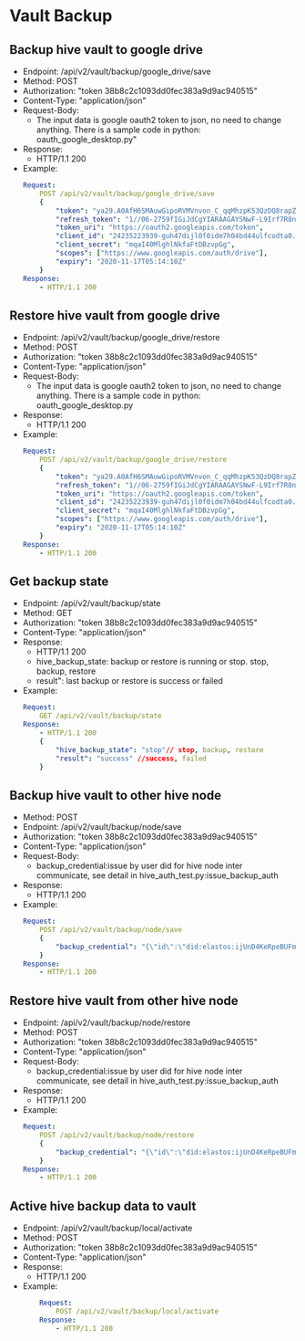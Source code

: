 # Vault Backup

## Backup hive vault to google drive
* Endpoint: /api/v2/vault/backup/google_drive/save
* Method: POST
* Authorization: "token 38b8c2c1093dd0fec383a9d9ac940515"
* Content-Type: "application/json"
* Request-Body:
    - The input data is google oauth2 token to json, no need to change anything. There is a sample code in python: oauth_google_desktop.py"
* Response:
    - HTTP/1.1 200
* Example:
    ```YAML
    Request:
        POST /api/v2/vault/backup/google_drive/save
        { 
            "token": "ya29.A0AfH6SMAuwGipoRVMVnvon_C_qqMhzpK53QzDQ8rapZavP_JXa8ASFecIKcKsy91oek8UvjbXfLMB9rlVG3Wj3X4e6drbNGuJjq97U8Lo6uwxwTpcmeybSl0wkQihwXZJlc3fKY31tvsT55vUbSSWwugPETCPZAFs2Oo_MURWbtY",
            "refresh_token": "1//06-2759fIGiJdCgYIARAAGAYSNwF-L9Irf7R8nimVqT2UieEcO5wtZMk1uNLxyBk_jB2WCPHDY7rhdTV_0WvHp5K09BWy1lUZnng",
            "token_uri": "https://oauth2.googleapis.com/token",
            "client_id": "24235223939-guh47dijl0f0idm7h04bd44ulfcodta0.apps.googleusercontent.com",
            "client_secret": "mqaI40MlghlNkfaFtDBzvpGg",
            "scopes": ["https://www.googleapis.com/auth/drive"],
            "expiry": "2020-11-17T05:14:10Z"
        }
    Response:
        - HTTP/1.1 200
    ```

## Restore hive vault from google drive
* Endpoint: /api/v2/vault/backup/google_drive/restore
* Method: POST
* Authorization: "token 38b8c2c1093dd0fec383a9d9ac940515"
* Content-Type: "application/json"
* Request-Body:
    - The input data is google oauth2 token to json, no need to change anything. There is a sample code in python: oauth_google_desktop.py
* Response:
    - HTTP/1.1 200
* Example:
    ```YAML
    Request:
        POST /api/v2/vault/backup/google_drive/restore
        { 
            "token": "ya29.A0AfH6SMAuwGipoRVMVnvon_C_qqMhzpK53QzDQ8rapZavP_JXa8ASFecIKcKsy91oek8UvjbXfLMB9rlVG3Wj3X4e6drbNGuJjq97U8Lo6uwxwTpcmeybSl0wkQihwXZJlc3fKY31tvsT55vUbSSWwugPETCPZAFs2Oo_MURWbtY",
            "refresh_token": "1//06-2759fIGiJdCgYIARAAGAYSNwF-L9Irf7R8nimVqT2UieEcO5wtZMk1uNLxyBk_jB2WCPHDY7rhdTV_0WvHp5K09BWy1lUZnng",
            "token_uri": "https://oauth2.googleapis.com/token",
            "client_id": "24235223939-guh47dijl0f0idm7h04bd44ulfcodta0.apps.googleusercontent.com",
            "client_secret": "mqaI40MlghlNkfaFtDBzvpGg",
            "scopes": ["https://www.googleapis.com/auth/drive"],
            "expiry": "2020-11-17T05:14:10Z"
        }
    Response:
        - HTTP/1.1 200
    ```

## Get backup state 
* Endpoint: /api/v2/vault/backup/state
* Method: GET
* Authorization: "token 38b8c2c1093dd0fec383a9d9ac940515"
* Content-Type: "application/json"
* Response:
    - HTTP/1.1 200
    - hive_backup_state:  backup or restore is running or stop.  stop, backup, restore
    - result": last backup or restore is success or failed
* Example:
    ```YAML
    Request:
        GET /api/v2/vault/backup/state
    Response:
        - HTTP/1.1 200
        {
            "hive_backup_state": "stop"// stop, backup, restore
            "result": "success" //success, failed
        }
    ```

## Backup hive vault to other hive node
* Method: POST
* Endpoint: /api/v2/vault/backup/node/save
* Authorization: "token 38b8c2c1093dd0fec383a9d9ac940515"
* Content-Type: "application/json"
* Request-Body:
    - backup_credential:issue by user did for hive node inter communicate, see detail in hive_auth_test.py:issue_backup_auth
* Response:
    - HTTP/1.1 200
* Example:
    ```YAML
    Request:
        POST /api/v2/vault/backup/node/save
        { 
            "backup_credential": "{\"id\":\"did:elastos:ijUnD4KeRpeBUFmcEDCbhxMTJRzUYCQCZM#backupId\",\"type\":[\"BackupCredential\"],\"issuer\":\"did:elastos:icXtpDnZRSDrjmD5NQt6TYSphFRqoo2q6n\",\"issuanceDate\":\"2021-02-26T08:47:26Z\",\"expirationDate\":\"2026-02-26T08:47:26Z\",\"credentialSubject\":{\"id\":\"did:elastos:ijUnD4KeRpeBUFmcEDCbhxMTJRzUYCQCZM\",\"sourceDID\":\"did:elastos:ijUnD4KeRpeBUFmcEDCbhxMTJRzUYCQCZM\",\"targetDID\":\"did:elastos:iiTvjocqh7C78KjWyDVk2C2kbueJvkuXTW\",\"targetHost\":\"https://hive-testnet2.trinity-tech.io\"},\"proof\":{\"verificationMethod\":\"#primary\",\"signature\":\"6l48lIa25AfEGxtlH_AsGO2cKOZ7CzydP1f4Tyg7zom6QgKOQAyTxkey7_0B1L9ZejKgPjJU5t4OYrQ3uaVEdQ\"}}"
        }
    Response:
        - HTTP/1.1 200
    ```

## Restore hive vault from other hive node
* Endpoint: /api/v2/vault/backup/node/restore
* Method: POST
* Authorization: "token 38b8c2c1093dd0fec383a9d9ac940515"
* Content-Type: "application/json"
* Request-Body:
    - backup_credential:issue by user did for hive node inter communicate, see detail in hive_auth_test.py:issue_backup_auth
* Response:
    - HTTP/1.1 200
* Example:
    ```YAML
    Request:
        POST /api/v2/vault/backup/node/restore
        { 
            "backup_credential": "{\"id\":\"did:elastos:ijUnD4KeRpeBUFmcEDCbhxMTJRzUYCQCZM#backupId\",\"type\":[\"BackupCredential\"],\"issuer\":\"did:elastos:icXtpDnZRSDrjmD5NQt6TYSphFRqoo2q6n\",\"issuanceDate\":\"2021-02-26T08:47:26Z\",\"expirationDate\":\"2026-02-26T08:47:26Z\",\"credentialSubject\":{\"id\":\"did:elastos:ijUnD4KeRpeBUFmcEDCbhxMTJRzUYCQCZM\",\"sourceDID\":\"did:elastos:ijUnD4KeRpeBUFmcEDCbhxMTJRzUYCQCZM\",\"targetDID\":\"did:elastos:iiTvjocqh7C78KjWyDVk2C2kbueJvkuXTW\",\"targetHost\":\"https://hive-testnet2.trinity-tech.io\"},\"proof\":{\"verificationMethod\":\"#primary\",\"signature\":\"6l48lIa25AfEGxtlH_AsGO2cKOZ7CzydP1f4Tyg7zom6QgKOQAyTxkey7_0B1L9ZejKgPjJU5t4OYrQ3uaVEdQ\"}}"
        }
    Response:
        - HTTP/1.1 200
    ```

## Active hive backup data to vault
* Endpoint: /api/v2/vault/backup/local/activate
* Method: POST
* Authorization: "token 38b8c2c1093dd0fec383a9d9ac940515"
* Content-Type: "application/json"
* Response:
    - HTTP/1.1 200
* Example:
    ```YAML
        Request:
            POST /api/v2/vault/backup/local/activate
        Response:
            - HTTP/1.1 200
    ```
